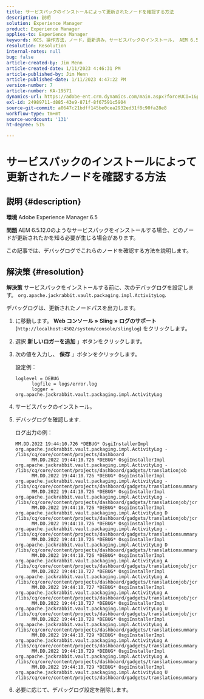 ```yaml
---
title: サービスパックのインストールによって更新されたノードを確認する方法
description: 説明
solution: Experience Manager
product: Experience Manager
applies-to: Experience Manager
keywords: KCS，操作方法，ノード，更新済み，サービスパックのインストール， AEM 6.5, Adobe Experience Manager
resolution: Resolution
internal-notes: null
bug: false
article-created-by: Jim Menn
article-created-date: 1/11/2023 4:46:31 PM
article-published-by: Jim Menn
article-published-date: 1/11/2023 4:47:22 PM
version-number: 7
article-number: KA-19571
dynamics-url: https://adobe-ent.crm.dynamics.com/main.aspx?forceUCI=1&pagetype=entityrecord&etn=knowledgearticle&id=b3dafc7c-cf91-ed11-aad1-6045bd006b4b
exl-id: 24989711-d885-43e9-871f-8f67591c5904
source-git-commit: a0647c21bdff145be0cea2932ed31f8c90fa28e8
workflow-type: tm+mt
source-wordcount: '131'
ht-degree: 51%

---
```


# サービスパックのインストールによって更新されたノードを確認する方法

## 説明 {#description}


<b>環境</b>
Adobe Experience Manager 6.5

<b>問題</b>
AEM 6.5.12.0のようなサービスパックをインストールする場合、どのノードが更新されたかを知る必要が生じる場合があります。

この記事では、デバッグログでこれらのノードを確認する方法を説明します。


## 解決策 {#resolution}


<b>解決策</b>
サービスパックをインストールする前に、次のデバッグログを設定します。 `org.apache.jackrabbit.vault.packaging.impl.ActivityLog`.

デバッグログは、更新されたノードパスを出力します。

1. に移動します。 <b>Web コンソール</b> <b>»</b> <b>Sling</b> <b>»</b> <b>ログのサポート</b> (`http://localhost:4502/system/console/slinglog`) をクリックします。
2. 選択 <b>新しいロガーを追加</b> 」ボタンをクリックします。
3. 次の値を入力し、 <b>保存</b> 」ボタンをクリックします。



   設定例：


   ```
   loglevel = DEBUG
         logfile = logs/error.log
         logger = org.apache.jackrabbit.vault.packaging.impl.ActivityLog
   ```

4. サービスパックのインストール。
5. デバッグログを確認します.



   ログ出力の例：


   ```
   MM.DD.2022 19:44:10.726 *DEBUG* OsgiInstallerImpl org.apache.jackrabbit.vault.packaging.impl.ActivityLog - /libs/cq/core/content/projects/dashboard
         MM.DD.2022 19:44:10.726 *DEBUG* OsgiInstallerImpl org.apache.jackrabbit.vault.packaging.impl.ActivityLog - /libs/cq/core/content/projects/dashboard/gadgets/translationjob
         MM.DD.2022 19:44:10.726 *DEBUG* OsgiInstallerImpl org.apache.jackrabbit.vault.packaging.impl.ActivityLog - /libs/cq/core/content/projects/dashboard/gadgets/translationsummary
         MM.DD.2022 19:44:10.726 *DEBUG* OsgiInstallerImpl org.apache.jackrabbit.vault.packaging.impl.ActivityLog - /libs/cq/core/content/projects/dashboard/gadgets/translationjob/jcr:content
         MM.DD.2022 19:44:10.726 *DEBUG* OsgiInstallerImpl org.apache.jackrabbit.vault.packaging.impl.ActivityLog D /libs/cq/core/content/projects/dashboard/gadgets/translationjob/jcr:content/image
         MM.DD.2022 19:44:10.726 *DEBUG* OsgiInstallerImpl org.apache.jackrabbit.vault.packaging.impl.ActivityLog - /libs/cq/core/content/projects/dashboard/gadgets/translationsummary/jcr:content
         MM.DD.2022 19:44:10.726 *DEBUG* OsgiInstallerImpl org.apache.jackrabbit.vault.packaging.impl.ActivityLog D /libs/cq/core/content/projects/dashboard/gadgets/translationsummary/jcr:content/image
         MM.DD.2022 19:44:10.726 *DEBUG* OsgiInstallerImpl org.apache.jackrabbit.vault.packaging.impl.ActivityLog A /libs/cq/core/content/projects/dashboard/gadgets/translationjob/jcr:content/image
         MM.DD.2022 19:44:10.727 *DEBUG* OsgiInstallerImpl org.apache.jackrabbit.vault.packaging.impl.ActivityLog A /libs/cq/core/content/projects/dashboard/gadgets/translationjob/jcr:content/image/file
         MM.DD.2022 19:44:10.727 *DEBUG* OsgiInstallerImpl org.apache.jackrabbit.vault.packaging.impl.ActivityLog A /libs/cq/core/content/projects/dashboard/gadgets/translationjob/jcr:content/image/file/jcr:content
         MM.DD.2022 19:44:10.727 *DEBUG* OsgiInstallerImpl org.apache.jackrabbit.vault.packaging.impl.ActivityLog U /libs/cq/core/content/projects/dashboard/gadgets/translationjob/jcr:content/image/file/jcr:content/jcr:data
         MM.DD.2022 19:44:10.728 *DEBUG* OsgiInstallerImpl org.apache.jackrabbit.vault.packaging.impl.ActivityLog A /libs/cq/core/content/projects/dashboard/gadgets/translationsummary/jcr:content/image
         MM.DD.2022 19:44:10.729 *DEBUG* OsgiInstallerImpl org.apache.jackrabbit.vault.packaging.impl.ActivityLog A /libs/cq/core/content/projects/dashboard/gadgets/translationsummary/jcr:content/image/file
         MM.DD.2022 19:44:10.729 *DEBUG* OsgiInstallerImpl org.apache.jackrabbit.vault.packaging.impl.ActivityLog A /libs/cq/core/content/projects/dashboard/gadgets/translationsummary/jcr:content/image/file/jcr:content
         MM.DD.2022 19:44:10.729 *DEBUG* OsgiInstallerImpl org.apache.jackrabbit.vault.packaging.impl.ActivityLog U /libs/cq/core/content/projects/dashboard/gadgets/translationsummary/jcr:content/image/file/jcr:content/jcr:data
   ```

6. 必要に応じて、デバッグログ設定を削除します。
